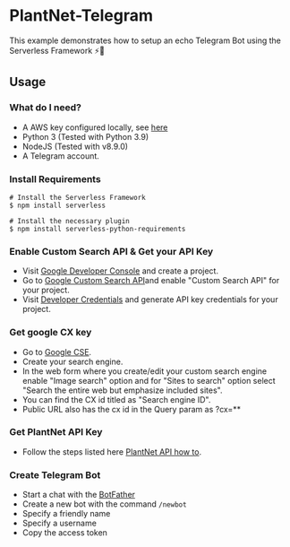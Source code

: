# PlantNet-Telegram
This example demonstrates how to setup an echo Telegram Bot using the Serverless Framework ⚡🤖

## Usage

### What do I need?
- A AWS key configured locally, see [here](https://serverless.com/framework/docs/providers/aws/guide/credentials/)
- Python 3 (Tested with Python 3.9)
- NodeJS (Tested with v8.9.0)
- A Telegram account.

### Install Requirements
```
# Install the Serverless Framework
$ npm install serverless

# Install the necessary plugin
$ npm install serverless-python-requirements
```

### Enable Custom Search API & Get your API Key
- Visit [Google Developer Console](https://console.developers.google.com) and create a project.
- Go to [Google Custom Search API](https://console.cloud.google.com/marketplace/product/google/customsearch.googleapis.com?pli=1)and enable "Custom Search API" for your project.
- Visit [Developer Credentials](https://console.developers.google.com/apis/credentials) and generate API key credentials for your project.

### Get google CX key
- Go to [Google CSE](https://cse.google.com/all).
- Create your search engine.
- In the web form where you create/edit your custom search engine enable "Image search" option and for "Sites to search" option select "Search the entire web but emphasize included sites".
- You can find the CX id titled as "Search engine ID".
- Public URL also has the cx id in the Query param as ?cx=**

### Get PlantNet API Key
- Follow the steps listed here [PlantNet API how to](https://my.plantnet.org/usage).

### Create Telegram Bot
- Start a chat with the [BotFather](https://telegram.me/botfather)
- Create a new bot with the command ```/newbot```
- Specify a friendly name
- Specify a username
- Copy the access token